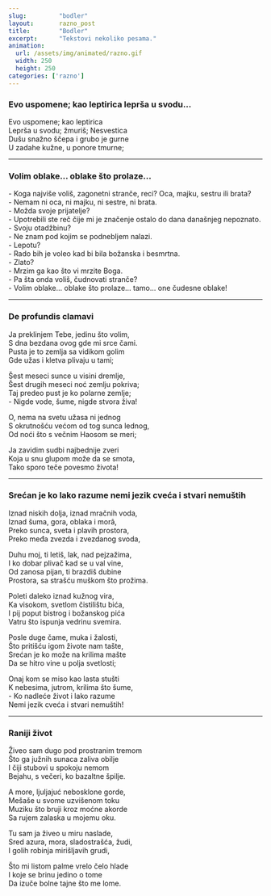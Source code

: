 ```yaml
---
slug:         "bodler"
layout:       razno_post
title:        "Bodler"
excerpt:      "Tekstovi nekoliko pesama."
animation:
  url: /assets/img/animated/razno.gif
  width: 250
  height: 250
categories: ['razno']
---
```


### Evo uspomene; kao leptirica leprša u svodu...

Evo uspomene; kao leptirica  
Leprša u svodu; žmuriš; Nesvestica  
Dušu snažno ščepa i grubo je gurne  
U zadahe kužne, u ponore tmurne;  

***

### Volim oblake... oblake što prolaze...

\- Koga najviše voliš, zagonetni stranče, reci? Oca, majku, sestru ili brata?  
\- Nemam ni oca, ni majku, ni sestre, ni brata.  
\- Možda svoje prijatelje?  
\- Upotrebili ste reč čije mi je značenje ostalo do dana današnjeg nepoznato.  
\- Svoju otadžbinu?  
\- Ne znam pod kojim se podnebljem nalazi.  
\- Lepotu?  
\- Rado bih je voleo kad bi bila božanska i besmrtna.  
\- Zlato?  
\- Mrzim ga kao što vi mrzite Boga.  
\- Pa šta onda voliš, čudnovati stranče?  
\- Volim oblake... oblake što prolaze... tamo... one čudesne oblake!

***

### De profundis clamavi

Ja preklinjem Tebe, jedinu što volim,  
S dna bezdana ovog gde mi srce čami.  
Pusta je to zemlja sa vidikom golim  
Gde užas i kletva plivaju u tami;  

Šest meseci sunce u visini dremlje,  
Šest drugih meseci noć zemlju pokriva;  
Taj predeo pust je ko polarne zemlje;  
\- Nigde vode, šume, nigde stvora živa!

O, nema na svetu užasa ni jednog  
S okrutnošću većom od tog sunca lednog,  
Od noći što s večnim Haosom se meri;  

Ja zavidim sudbi najbednije zveri  
Koja u snu glupom može da se smota,  
Tako sporo teče povesmo života!  

***

### Srećan je ko lako razume nemi jezik cveća i stvari nemuštih

Iznad niskih dolja, iznad mračnih voda,  
Iznad šuma, gora, oblaka i morâ,  
Preko sunca, sveta i plavih prostora,  
Preko međa zvezda i zvezdanog svoda,  

Duhu moj, ti letiš, lak, nad pejzažima,  
I ko dobar plivač kad se u val vine,  
Od zanosa pijan, ti brazdiš dubine  
Prostora, sa strašću muškom što prožima.  

Poleti daleko iznad kužnog vira,  
Ka visokom, svetlom čistilištu bića,  
I pij poput bistrog i božanskog pića  
Vatru što ispunja vedrinu svemira.  

Posle duge čame, muka i žalosti,  
Što pritišću igom živote nam tašte,  
Srećan je ko može na krilima mašte  
Da se hitro vine u polja svetlosti;  

Onaj kom se miso kao lasta stušti  
K nebesima, jutrom, krilima što šume,  
\- Ko nadleće život i lako razume  
Nemi jezik cveća i stvari nemuštih!

***

### Raniji život

Živeo sam dugo pod prostranim tremom  
Što ga južnih sunaca zaliva obilje  
I čiji stubovi u spokoju nemom  
Bejahu, s večeri, ko bazaltne špilje.  

A more, ljuljajuć nebosklone gorde,  
Mešaše u svome uzvišenom toku  
Muziku što bruji kroz moćne akorde  
Sa rujem zalaska u mojemu oku.  

Tu sam ja živeo u miru naslade,  
Sred azura, mora, sladostrašća, žudi,  
I golih robinja mirišljavih grudi,  

Što mi listom palme vrelo čelo hlade  
I koje se brinu jedino o tome  
Da izuče bolne tajne što me lome.  

  